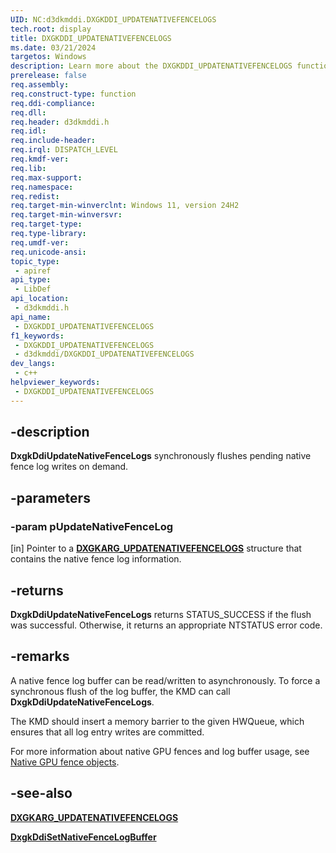 ```yaml
---
UID: NC:d3dkmddi.DXGKDDI_UPDATENATIVEFENCELOGS
tech.root: display
title: DXGKDDI_UPDATENATIVEFENCELOGS
ms.date: 03/21/2024
targetos: Windows
description: Learn more about the DXGKDDI_UPDATENATIVEFENCELOGS function.
prerelease: false
req.assembly: 
req.construct-type: function
req.ddi-compliance: 
req.dll: 
req.header: d3dkmddi.h
req.idl: 
req.include-header: 
req.irql: DISPATCH_LEVEL
req.kmdf-ver: 
req.lib: 
req.max-support: 
req.namespace: 
req.redist: 
req.target-min-winverclnt: Windows 11, version 24H2
req.target-min-winversvr: 
req.target-type: 
req.type-library: 
req.umdf-ver: 
req.unicode-ansi: 
topic_type:
 - apiref
api_type:
 - LibDef
api_location:
 - d3dkmddi.h
api_name:
 - DXGKDDI_UPDATENATIVEFENCELOGS
f1_keywords:
 - DXGKDDI_UPDATENATIVEFENCELOGS
 - d3dkmddi/DXGKDDI_UPDATENATIVEFENCELOGS
dev_langs:
 - c++
helpviewer_keywords:
 - DXGKDDI_UPDATENATIVEFENCELOGS
---
```


## -description

**DxgkDdiUpdateNativeFenceLogs** synchronously flushes pending native fence log writes on demand.

## -parameters

### -param pUpdateNativeFenceLog

[in] Pointer to a [**DXGKARG_UPDATENATIVEFENCELOGS**](ns-d3dkmddi-dxgkarg_updatenativefencelogs.md) structure that contains the native fence log information.

## -returns

**DxgkDdiUpdateNativeFenceLogs** returns STATUS_SUCCESS if the flush was successful. Otherwise, it returns an appropriate NTSTATUS error code.

## -remarks

A native fence log buffer can be read/written to asynchronously. To force a synchronous flush of the log buffer, the KMD can call **DxgkDdiUpdateNativeFenceLogs**.

The KMD should insert a memory barrier to the given HWQueue, which ensures that all log entry writes are committed.

For more information about native GPU fences and log buffer usage, see [Native GPU fence objects](/windows-hardware/drivers/display/native-gpu-fence-objects).

## -see-also

[**DXGKARG_UPDATENATIVEFENCELOGS**](ns-d3dkmddi-dxgkarg_updatenativefencelogs.md)

[**DxgkDdiSetNativeFenceLogBuffer**](nc-d3dkmddi-dxgkddi_setnativefencelogbuffer.md)
